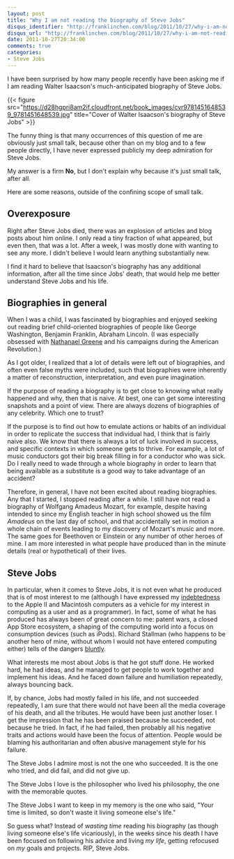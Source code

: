 ```yaml
---
layout: post
title: "Why I am not reading the biography of Steve Jobs"
disqus_identifier: "http://franklinchen.com/blog/2011/10/27/why-i-am-not-reading-the-biography-of-steve-jobs/"
disqus_url: "http://franklinchen.com/blog/2011/10/27/why-i-am-not-reading-the-biography-of-steve-jobs/"
date: 2011-10-27T20:34:00
comments: true
categories:
- Steve Jobs
---
```

I have been surprised by how many people recently have been asking me if I am reading Walter Isaacson's much-anticipated biography of Steve Jobs.

{{< figure src="https://d28hgpri8am2if.cloudfront.net/book_images/cvr9781451648539_9781451648539.jpg" title="Cover of Walter Isaacson's biography of Steve Jobs" >}}

The funny thing is that many occurrences of this question of me are obviously just small talk, because other than on my blog and to a few people directly, I have never expressed publicly my deep admiration for Steve Jobs.

My answer is a firm **No**, but I don't explain why because it's just small talk, after all.

Here are some reasons, outside of the confining scope of small talk.

<!--more-->

## Overexposure

Right after Steve Jobs died, there was an explosion of articles and blog posts about him online. I only read a tiny fraction of what appeared, but even then, that was a lot. After a week, I was mostly done with wanting to see any more. I didn't believe I would learn anything substantially new.

I find it hard to believe that Isaacson's biography has any additional information, after all the time since Jobs' death, that would help me better understand Steve Jobs and his life.

## Biographies in general

When I was a child, I was fascinated by biographies and enjoyed seeking out reading brief child-oriented biographies of people like George Washington, Benjamin Franklin, Abraham Lincoln. (I was especially obsessed with [Nathanael Greene](http://en.wikipedia.org/wiki/Nathanael_Greene) and his campaigns during the American Revolution.)

As I got older, I realized that a lot of details were left out of biographies, and often even false myths were included, such that biographies were inherently a matter of reconstruction, interpretation, and even pure imagination.

If the purpose of reading a biography is to get close to knowing what really happened and why, then that is naive. At best, one can get some interesting snapshots and a point of view. There are always dozens of biographies of any celebrity. Which one to trust?

If the purpose is to find out how to emulate actions or habits of an individual in order to replicate the success that individual had, I think that is fairly naive also. We know that there is always a lot of luck involved in success, and specific contexts in which someone gets to thrive. For example, a lot of music conductors got their big break filling in for a conductor who was sick. Do I really need to wade through a whole biography in order to learn that being available as a substitute is a good way to take advantage of an accident?

Therefore, in general, I have not been excited about reading biographies. Any that I started, I stopped reading after a while. I still have not read a biography of Wolfgang Amadeus Mozart, for example, despite having intended to since my English teacher in high school showed us the film *Amadeus* on the last day of school, and that accidentally set in motion a whole chain of events leading to my discovery of Mozart's music and more. The same goes for Beethoven or Einstein or any number of other heroes of mine. I am more interested in what people have produced than in the minute details (real or hypothetical) of their lives.

## Steve Jobs

In particular, when it comes to Steve Jobs, it is not even what he produced that is of most interest to me (although I have expressed my [indebtedness](/blog/2011/10/05/i-cannot-imagine-my-life-without-the-influence-of-steve-jobs/) to the Apple II and Macintosh computers as a vehicle for my interest in computing as a user and as a programmer). In fact, some of what he has produced has always been of great concern to me: patent wars, a closed App Store ecosystem, a shaping of the computing world into a focus on consumption devices (such as iPods).  Richard Stallman (who happens to be another hero of mine, without whom I would not have entered computing either) tells of the dangers [bluntly](http://stallman.org/archives/2011-jul-oct.html?ohai#27_October_2011_%28Steve_Jobs%29).

What interests me most about Jobs is that he got stuff done. He worked hard, he had ideas, and he managed to get people to work together and implement his ideas. And he faced down failure and humiliation repeatedly, always bouncing back.

If, by chance, Jobs had mostly failed in his life, and not succeeded repeatedly, I am sure that there would not have been all the media coverage of his death, and all the tributes. He would have been just another loser. I get the impression that he has been praised because he succeeded, not because he tried. In fact, if he had failed, then probably all his negative traits and actions would have been the focus of attention. People would be blaming his authoritarian and often abusive management style for his failure.

The Steve Jobs I admire most is not the one who succeeded. It is the one who tried, and did fail, and did not give up.

The Steve Jobs I love is the philosopher who lived his philosophy, the one with the memorable quotes.

The Steve Jobs I want to keep in my memory is the one who said, "Your time is limited, so don't waste it living someone else's life."

So guess what? Instead of *wasting time* reading his biography (as though living someone else's life vicariously), in the weeks since his death I have been focused on following his advice and living *my life*, getting refocused on *my* goals and projects. RIP, Steve Jobs.
